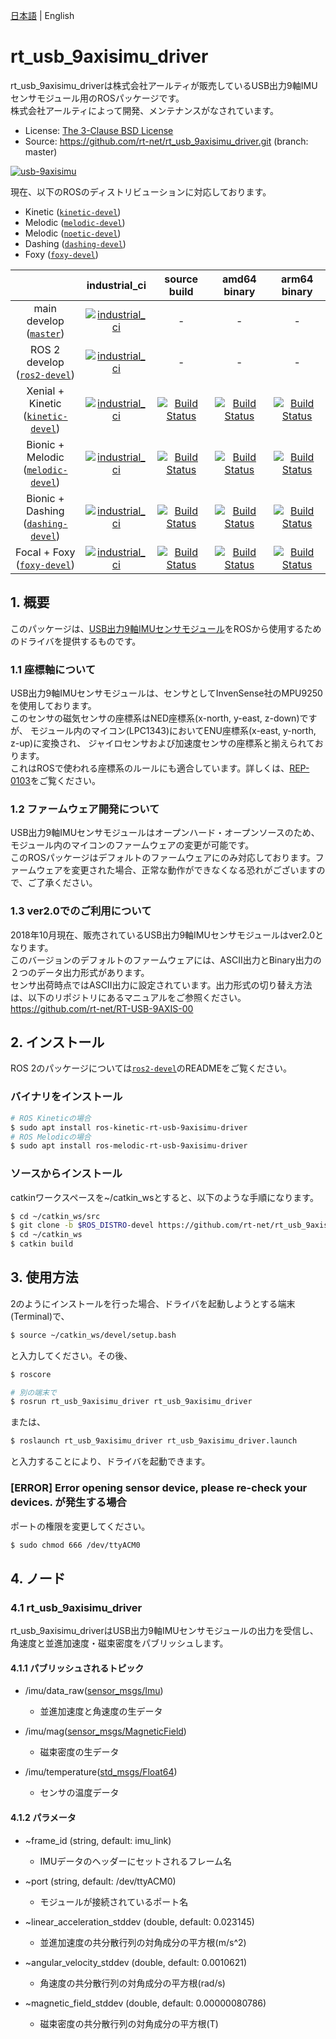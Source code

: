 [日本語](README.md) | English

# rt_usb_9axisimu_driver

rt_usb_9axisimu_driverは株式会社アールティが販売しているUSB出力9軸IMUセンサモジュール用のROSパッケージです。  
株式会社アールティによって開発、メンテナンスがなされています。
- License: [The 3-Clause BSD License](https://github.com/rt-net/rt_usb_9axisimu_driver/blob/master/LICENSE)
- Source: https://github.com/rt-net/rt_usb_9axisimu_driver.git (branch: master)

[![usb-9axisimu](https://rt-net.github.io/images/usb-9axisimu/usb-9axisimu.png)](https://rt-net.jp/products/usb9imu/)

現在、以下のROSのディストリビューションに対応しております。
- Kinetic ([`kinetic-devel`](https://github.com/rt-net/rt_usb_9axisimu_driver/tree/kinetic-devel))
- Melodic ([`melodic-devel`](https://github.com/rt-net/rt_usb_9axisimu_driver/tree/melodic-devel))
- Melodic ([`noetic-devel`](https://github.com/rt-net/rt_usb_9axisimu_driver/tree/noetic-devel))
- Dashing ([`dashing-devel`](https://github.com/rt-net/rt_usb_9axisimu_driver/tree/dashing-devel))
- Foxy ([`foxy-devel`](https://github.com/rt-net/rt_usb_9axisimu_driver/tree/foxy-devel))

| | industrial_ci | source build | amd64 binary | arm64 binary |
|:---:|:---:|:---:|:---:|:---:|
| main develop<br>([`master`](https://github.com/rt-net/rt_usb_9axisimu_driver/tree/master)) |  [![industrial_ci](https://github.com/rt-net/rt_usb_9axisimu_driver/workflows/industrial_ci/badge.svg?branch=master)](https://github.com/rt-net/rt_usb_9axisimu_driver/actions?query=workflow%3Aindustrial_ci+branch%3Amaster) | - | - | - | - |
| ROS 2 develop<br>([`ros2-devel`](https://github.com/rt-net/rt_usb_9axisimu_driver/tree/ros2-devel)) |  [![industrial_ci](https://github.com/rt-net/rt_usb_9axisimu_driver/workflows/industrial_ci/badge.svg?branch=ros2-devel)](https://github.com/rt-net/rt_usb_9axisimu_driver/actions?query=workflow%3Aindustrial_ci+branch%3Aros2-devel) | - | - | - | - |
| Xenial + Kinetic<br>([`kinetic-devel`](https://github.com/rt-net/rt_usb_9axisimu_driver/tree/kinetic-devel)) | [![industrial_ci](https://github.com/rt-net/rt_usb_9axisimu_driver/workflows/industrial_ci/badge.svg?branch=kinetic-devel)](https://github.com/rt-net/rt_usb_9axisimu_driver/actions?query=workflow%3Aindustrial_ci+branch%3Akinetic-devel) | [![Build Status](http://build.ros.org/job/Ksrc_uX__rt_usb_9axisimu_driver__ubuntu_xenial__source/badge/icon)](http://build.ros.org/job/Ksrc_uX__rt_usb_9axisimu_driver__ubuntu_xenial__source/) | [![Build Status](http://build.ros.org/view/Kbin_uX64/job/Kbin_uX64__rt_usb_9axisimu_driver__ubuntu_xenial_amd64__binary/badge/icon)](http://build.ros.org/view/Kbin_uX64/job/Kbin_uX64__rt_usb_9axisimu_driver__ubuntu_xenial_amd64__binary/) | [![Build Status](http://build.ros.org/view/Kbin_uxv8_uXv8/job/Kbin_uxv8_uXv8__rt_usb_9axisimu_driver__ubuntu_xenial_arm64__binary/badge/icon)](http://build.ros.org/view/Kbin_uxv8_uXv8/job/Kbin_uxv8_uXv8__rt_usb_9axisimu_driver__ubuntu_xenial_arm64__binary/) |
| Bionic + Melodic<br>([`melodic-devel`](https://github.com/rt-net/rt_usb_9axisimu_driver/tree/melodic-devel)) | [![industrial_ci](https://github.com/rt-net/rt_usb_9axisimu_driver/workflows/industrial_ci/badge.svg?branch=melodic-devel)](https://github.com/rt-net/rt_usb_9axisimu_driver/actions?query=workflow%3Aindustrial_ci+branch%3Amelodic-devel) | [![Build Status](http://build.ros.org/job/Msrc_uB__rt_usb_9axisimu_driver__ubuntu_bionic__source/badge/icon)](http://build.ros.org/job/Msrc_uB__rt_usb_9axisimu_driver__ubuntu_bionic__source/) | [![Build Status](http://build.ros.org/view/Mbin_uB64/job/Mbin_uB64__rt_usb_9axisimu_driver__ubuntu_bionic_amd64__binary/badge/icon)](http://build.ros.org/view/Mbin_uB64/job/Mbin_uB64__rt_usb_9axisimu_driver__ubuntu_bionic_amd64__binary/) | [![Build Status](http://build.ros.org/job/Mbin_ubv8_uBv8__rt_usb_9axisimu_driver__ubuntu_bionic_arm64__binary/badge/icon)](http://build.ros.org/job/Mbin_ubv8_uBv8__rt_usb_9axisimu_driver__ubuntu_bionic_arm64__binary/) |
| Bionic + Dashing<br>([`dashing-devel`](https://github.com/rt-net/rt_usb_9axisimu_driver/tree/dashing-devel)) | [![industrial_ci](https://github.com/rt-net/rt_usb_9axisimu_driver/workflows/industrial_ci/badge.svg?branch=dashing-devel)](https://github.com/rt-net/rt_usb_9axisimu_driver/actions?query=workflow%3Aindustrial_ci+branch%3Adashing-devel) |[![Build Status](https://build.ros2.org/view/Dsrc_uB/job/Dsrc_uB__rt_usb_9axisimu_driver__ubuntu_bionic__source/badge/icon)](https://build.ros2.org/view/Dsrc_uB/job/Dsrc_uB__rt_usb_9axisimu_driver__ubuntu_bionic__source/) | [![Build Status](https://build.ros2.org/view/Dsrc_uB/job/Dbin_uB64__rt_usb_9axisimu_driver__ubuntu_bionic_amd64__binary/badge/icon)](https://build.ros2.org/view/Dsrc_uB/job/Dbin_uB64__rt_usb_9axisimu_driver__ubuntu_bionic_amd64__binary/) | [![Build Status](https://build.ros2.org/view/Dsrc_uB/job/Dbin_ubv8_uBv8__rt_usb_9axisimu_driver__ubuntu_bionic_arm64__binary/badge/icon)](https://build.ros2.org/view/Dsrc_uB/job/Dbin_ubv8_uBv8__rt_usb_9axisimu_driver__ubuntu_bionic_arm64__binary/) |
| Focal + Foxy<br>([`foxy-devel`](https://github.com/rt-net/rt_usb_9axisimu_driver/tree/foxy-devel)) | [![industrial_ci](https://github.com/rt-net/rt_usb_9axisimu_driver/workflows/industrial_ci/badge.svg?branch=foxy-devel)](https://github.com/rt-net/rt_usb_9axisimu_driver/actions?query=workflow%3Aindustrial_ci+branch%3Afoxy-devel) | [![Build Status](https://build.ros2.org/view/Fsrc_uF/job/Fsrc_uF__rt_usb_9axisimu_driver__ubuntu_focal__source/badge/icon)](https://build.ros2.org/view/Fsrc_uF/job/Fsrc_uF__rt_usb_9axisimu_driver__ubuntu_focal__source/) |[![Build Status](https://build.ros2.org/view/Fsrc_uF/job/Fbin_uF64__rt_usb_9axisimu_driver__ubuntu_focal_amd64__binary/badge/icon)](https://build.ros2.org/view/Fsrc_uF/job/Fbin_uF64__rt_usb_9axisimu_driver__ubuntu_focal_amd64__binary/) | [![Build Status](https://build.ros2.org/view/Fbin_ubv8_uFv8/job/Fbin_ubv8_uFv8__rt_usb_9axisimu_driver__ubuntu_focal_arm64__binary/badge/icon)](https://build.ros2.org/view/Fbin_ubv8_uFv8/job/Fbin_ubv8_uFv8__rt_usb_9axisimu_driver__ubuntu_focal_arm64__binary/) |

## 1. 概要

このパッケージは、[USB出力9軸IMUセンサモジュール](https://www.rt-net.jp/products/9axisimu2/)をROSから使用するためのドライバを提供するものです。

### 1.1 座標軸について

USB出力9軸IMUセンサモジュールは、センサとしてInvenSense社のMPU9250を使用しております。  
このセンサの磁気センサの座標系はNED座標系(x-north, y-east, z-down)ですが、
モジュール内のマイコン(LPC1343)においてENU座標系(x-east, y-north, z-up)に変換され、
ジャイロセンサおよび加速度センサの座標系と揃えられております。  
これはROSで使われる座標系のルールにも適合しています。詳しくは、[REP-0103](http://www.ros.org/reps/rep-0103.html#axis-orientation)をご覧ください。

### 1.2 ファームウェア開発について

USB出力9軸IMUセンサモジュールはオープンハード・オープンソースのため、モジュール内のマイコンのファームウェアの変更が可能です。  
このROSパッケージはデフォルトのファームウェアにのみ対応しております。ファームウェアを変更された場合、正常な動作ができなくなる恐れがございますので、ご了承ください。

### 1.3 ver2.0でのご利用について

2018年10月現在、販売されているUSB出力9軸IMUセンサモジュールはver2.0となります。  
このバージョンのデフォルトのファームウェアには、ASCII出力とBinary出力の２つのデータ出力形式があります。  
センサ出荷時点ではASCII出力に設定されています。出力形式の切り替え方法は、以下のリポジトリにあるマニュアルをご参照ください。  
https://github.com/rt-net/RT-USB-9AXIS-00

## 2. インストール

ROS 2のパッケージについては[`ros2-devel`](https://github.com/rt-net/rt_usb_9axisimu_driver/tree/ros2-devel)のREADMEをご覧ください。

### バイナリをインストール

```sh
# ROS Kineticの場合
$ sudo apt install ros-kinetic-rt-usb-9axisimu-driver
# ROS Melodicの場合
$ sudo apt install ros-melodic-rt-usb-9axisimu-driver
```

### ソースからインストール

catkinワークスペースを~/catkin_wsとすると、以下のような手順になります。

```sh
$ cd ~/catkin_ws/src
$ git clone -b $ROS_DISTRO-devel https://github.com/rt-net/rt_usb_9axisimu_driver.git
$ cd ~/catkin_ws
$ catkin build
```

## 3. 使用方法
2のようにインストールを行った場合、ドライバを起動しようとする端末(Terminal)で、
```sh
$ source ~/catkin_ws/devel/setup.bash
```
と入力してください。その後、

```sh
$ roscore

# 別の端末で
$ rosrun rt_usb_9axisimu_driver rt_usb_9axisimu_driver
```

または、

```sh
$ roslaunch rt_usb_9axisimu_driver rt_usb_9axisimu_driver.launch
```

と入力することにより、ドライバを起動できます。

### [ERROR] Error opening sensor device, please re-check your devices. が発生する場合

ポートの権限を変更してください。

```sh
$ sudo chmod 666 /dev/ttyACM0
```

## 4. ノード
### 4.1 rt_usb_9axisimu_driver

rt_usb_9axisimu_driverはUSB出力9軸IMUセンサモジュールの出力を受信し、角速度と並進加速度・磁束密度をパブリッシュします。

#### 4.1.1 パブリッシュされるトピック

- /imu/data_raw([sensor_msgs/Imu](http://docs.ros.org/api/sensor_msgs/html/msg/Imu.html))
    - 並進加速度と角速度の生データ

- /imu/mag([sensor_msgs/MagneticField](http://docs.ros.org/api/sensor_msgs/html/msg/MagneticField.html))
    - 磁束密度の生データ

- /imu/temperature([std_msgs/Float64](http://docs.ros.org/api/std_msgs/html/msg/Float64.html))
    - センサの温度データ

#### 4.1.2 パラメータ

- ~frame_id (string, default: imu_link)
    - IMUデータのヘッダーにセットされるフレーム名

- ~port (string, default: /dev/ttyACM0)
    - モジュールが接続されているポート名

- ~linear_acceleration_stddev (double, default: 0.023145)
    - 並進加速度の共分散行列の対角成分の平方根(m/s^2)

- ~angular_velocity_stddev (double, default: 0.0010621)
    - 角速度の共分散行列の対角成分の平方根(rad/s)

- ~magnetic_field_stddev (double, default: 0.00000080786)
    - 磁束密度の共分散行列の対角成分の平方根(T)
